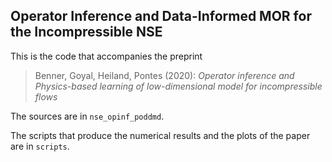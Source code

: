 Operator Inference and Data-Informed MOR for the Incompressible NSE
---

This is the code that accompanies the preprint

> Benner, Goyal, Heiland, Pontes (2020): *Operator inference and Physics-based learning of low-dimensional model for incompressible flows*

The sources are in `nse_opinf_poddmd`.

The scripts that produce the numerical results and the plots of the paper are in
`scripts`.
